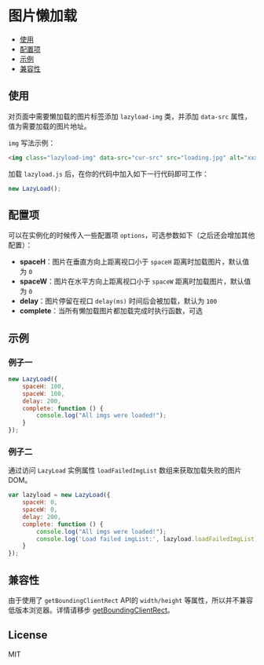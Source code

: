 # 图片懒加载
* [使用](https://github.com/hanrenguang/lazyload#使用)
* [配置项](https://github.com/hanrenguang/lazyload#配置项)
* [示例](https://github.com/hanrenguang/lazyload#示例)
* [兼容性](https://github.com/hanrenguang/lazyload#兼容性)

## 使用

对页面中需要懒加载的图片标签添加 `lazyload-img` 类，并添加 `data-src` 属性，值为需要加载的图片地址。

`img` 写法示例：

```HTML
<img class="lazyload-img" data-src="cur-src" src="loading.jpg" alt="xxx">
```

加载 `lazyload.js` 后，在你的代码中加入如下一行代码即可工作：

```javascript
new LazyLoad();
```

## 配置项

可以在实例化的时候传入一些配置项 `options`，可选参数如下（之后还会增加其他配置）：  
- **spaceH**：图片在垂直方向上距离视口小于 `spaceH` 距离时加载图片，默认值为 `0`
- **spaceW**：图片在水平方向上距离视口小于 `spaceW` 距离时加载图片，默认值为 `0`
- **delay**：图片停留在视口 `delay(ms)` 时间后会被加载，默认为 `100`
- **complete**：当所有懒加载图片都加载完成时执行函数，可选

## 示例
### 例子一
```javascript
new LazyLoad({
    spaceH: 100,
    spaceW: 100,
    delay: 200,
    complete: function () {
        console.log("All imgs were loaded!");
    }
});
```

### 例子二
通过访问 `LazyLoad` 实例属性 `loadFailedImgList` 数组来获取加载失败的图片DOM。
```javascript
var lazyload = new LazyLoad({
    spaceH: 0,
    spaceW: 0,
    delay: 200,
    complete: function () {
        console.log("All imgs were loaded!");
        console.log('Load failed imgList:', lazyload.loadFailedImgList);
    }
});
```

## 兼容性

由于使用了 `getBoundingClientRect` API的 `width/height` 等属性，所以并不兼容低版本浏览器。详情请移步 [getBoundingClientRect](https://developer.mozilla.org/zh-CN/docs/Web/API/Element/getBoundingClientRect)。

## License

MIT
